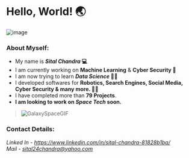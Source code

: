 # Hello, World! **🌏**
![image](https://blog.hubspot.com/hs-fs/hubfs/ezgif-3-5a4b29c94d53-1.gif?width=1000&name=ezgif-3-5a4b29c94d53-1.gif)

### About Myself:
- My name is **_Sital Chandra_ 💻** <br/>
- I am currently working on **Machine Learning** & **Cyber Security 🤖** <br/>
- I am now trying to learn **_Data Science_ 👨‍🔬** <br/>
- I developed softwares for **Robotics, Search Engines, Social Media, Cyber Security & many more. 👨‍💻** <br/>
- I have completed more than **79 Projects**.  <br/>
- **I am looking to work on _Space Tech_ soon.** <br/>

> ![GalaxySpaceGIF](https://static01.nyt.com/images/2021/01/07/business/07Techfix-illo/06Techfix-illo-articleLarge.gif) <br/>

### Contact Details:
*Linked In - https://www.linkedin.com/in/sital-chandra-81828b1ba/* <br/>
*Mail - sital24chandra@yahoo.com* <br/>
